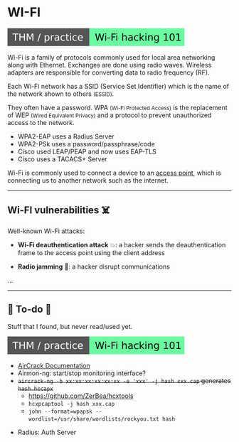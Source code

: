 # WI-FI

[![wifihacking101](../../../../cybersecurity/_badges/thm-p/wifihacking101.svg)](https://tryhackme.com/room/wifihacking101)

<div class="row row-cols-lg-2"><div>

Wi-Fi is a family of protocols commonly used for local area networking along with Ethernet. Exchanges are done using radio waves. Wireless adapters are responsible for converting data to radio frequency (RF).

Each Wi-Fi network has a SSID (Service Set Identifier) which is the name of the network shown to others <small>(ESSID)</small>. 

They often have a password. WPA <small>(Wi-Fi Protected Access)</small> is the replacement of WEP <small>(Wired Equivalent Privacy)</small> and a protocol to prevent unauthorized access to the network.

* WPA2-EAP uses a Radius Server
* WPA2-PSk uses a password/passphrase/code
* Cisco used LEAP/PEAP and now uses EAP-TLS
* Cisco uses a TACACS+ Server
</div><div>

Wi-Fi is commonly used to connect a device to an [access point](/operating-systems/networking/topology/devices/wap.md), which is connecting us to another network such as the internet.
</div></div>

<hr class="sep-both">

## Wi-FI vulnerabilities ☠️

<div class="row row-cols-lg-2"><div>

Well-known Wi-Fi attacks:

* **Wi-Fi deauthentication attack** 💥: a hacker sends the deauthentication frame to the access point using the client address

* **Radio jamming** 📶: a hacker disrupt communications
</div><div>

...
</div></div>

<hr class="sep-both">

## 👻 To-do 👻

Stuff that I found, but never read/used yet.

<div class="row row-cols-lg-2"><div>

[![wifihacking101](../../../../cybersecurity/_badges/thm-p/wifihacking101.svg)](https://tryhackme.com/room/wifihacking101)

* [AirCrack Documentation](https://aircrack-ng.org/documentation.html)
* Airmon-ng: start/stop monitoring interface?
* <s>`aircrack-ng -b xx:xx:xx:xx:xx:xx -e 'xxx' -j hash xxx.cap` generates `hash.hccapx`</s>
  * https://github.com/ZerBea/hcxtools
  * `hcxpcaptool -j hash xxx.cap`
  * `john --format=wpapsk --wordlist=/usr/share/wordlists/rockyou.txt hash`
</div><div>

* Radius: Auth Server
</div></div>